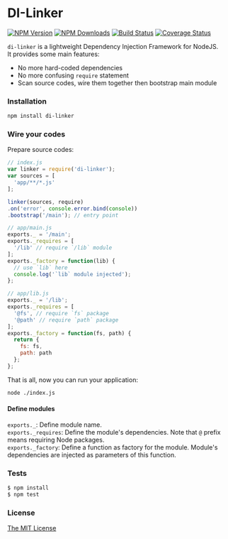 DI-Linker
======
[![NPM Version][npm-image]][npm-url]
[![NPM Downloads][downloads-image]][npm-url]
[![Build Status][travis-image]][travis-url]
[![Coverage Status][coveralls-image]][coveralls-url]

`di-linker` is a lightweight Dependency Injection Framework for NodeJS.  
It provides some main features:
- No more hard-coded dependencies
- No more confusing `require` statement
- Scan source codes, wire them together then bootstrap main module

### Installation
```bash
npm install di-linker
```

### Wire your codes
Prepare source codes:
```javascript
// index.js
var linker = require('di-linker');
var sources = [
  'app/**/*.js'
];

linker(sources, require)
.on('error', console.error.bind(console))
.bootstrap('/main'); // entry point
```

```javascript
// app/main.js
exports._ = '/main';
exports._requires = [
  '/lib' // require `/lib` module
];
exports._factory = function(lib) {
  // use `lib` here
  console.log('`lib` module injected');
};
```

```javascript
// app/lib.js
exports._ = '/lib';
exports._requires = [
  '@fs', // require `fs` package
  '@path' // require `path` package
];
exports._factory = function(fs, path) {
  return {
    fs: fs,
    path: path
  };
};
```

That is all, now you can run your application:
```bash
node ./index.js
```
#### Define modules
`exports._`: Define module name.  
`exports._requires`: Define the module's dependencies. Note that `@` prefix means requiring Node packages.  
`exports._factory`: Define a function as factory for the module. Module's dependencies are injected as parameters of this function.  

### Tests
```bash
$ npm install
$ npm test
```

### License
[The MIT License](http://opensource.org/licenses/MIT)

[npm-image]: https://img.shields.io/npm/v/di-linker.svg?style=flat
[npm-url]: https://www.npmjs.org/package/di-linker
[downloads-image]: https://img.shields.io/npm/dm/di-linker.svg?style=flat
[coveralls-image]: https://coveralls.io/repos/longlh/di-linker/badge.svg?branch=master
[coveralls-url]: https://coveralls.io/r/longlh/di-linker?branch=master
[travis-image]: https://travis-ci.org/longlh/di-linker.svg
[travis-url]: https://travis-ci.org/longlh/di-linker
